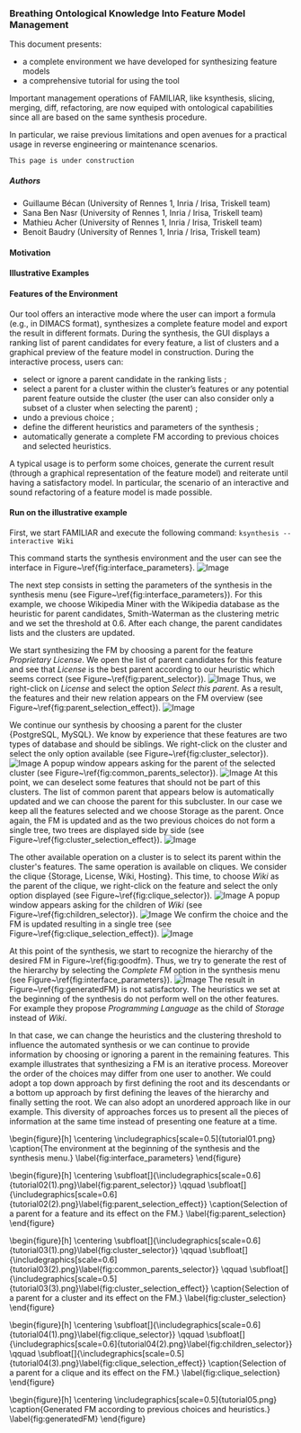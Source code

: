 ### Breathing Ontological Knowledge Into Feature Model Management

This document presents: 
 * a complete environment we have developed for synthesizing feature models
 * a comprehensive tutorial for using the tool

Important management operations of FAMILIAR, like ksynthesis, slicing, merging, diff, refactoring, are now equiped with ontological capabilities since all are based on the same synthesis procedure.

In particular, we raise previous limitations and open avenues for a practical usage in reverse engineering or maintenance scenarios.
 
``This page is under construction``

##### Authors

 * Guillaume Bécan (University of Rennes 1, Inria / Irisa, Triskell team)
 * Sana Ben Nasr (University of Rennes 1, Inria / Irisa, Triskell team)
 * Mathieu Acher (University of Rennes 1, Inria / Irisa, Triskell team)
 * Benoit Baudry (University of Rennes 1, Inria / Irisa, Triskell team)

#### Motivation

#### Illustrative Examples


#### Features of the Environment

Our tool offers an interactive mode where the user can import a formula (e.g.,
in DIMACS format), synthesizes a complete feature model and export
the result in different formats. During the synthesis, the
GUI displays a ranking list of parent candidates for every
feature, a list of clusters and a graphical preview of the feature model
in construction. During the interactive process, users can:
 * select or ignore a parent candidate in the ranking lists ;
 * select a parent for a cluster within the cluster’s features
or any potential parent feature outside the cluster (the
user can also consider only a subset of a cluster when
selecting the parent) ;
 * undo a previous choice ;
 * define the different heuristics and parameters of the
synthesis ;
 * automatically generate a complete FM according to previous
choices and selected heuristics.

A typical usage is to perform some choices, generate the
current result (through a graphical representation of the feature model)
and reiterate until having a satisfactory model. In particular,
the scenario of an interactive and sound refactoring of a feature model is made possible.

#### Run on the illustrative example


First, we start FAMILIAR and execute the following command:
``` ksynthesis --interactive Wiki ```

This command starts the synthesis environment and the user can see the interface in Figure~\ref{fig:interface_parameters}. 
![Image](tutorial01.png)

The next step consists in setting the parameters of the synthesis in the synthesis menu (see Figure~\ref{fig:interface_parameters}). For this example, we choose Wikipedia Miner with the Wikipedia database as the heuristic for parent candidates, Smith-Waterman as the clustering metric and we set the threshold at 0.6. After each change, the parent candidates lists and the clusters are updated.

We start synthesizing the FM by choosing a parent for the feature *Proprietary License*. We open the list of parent candidates for this feature and see that *License* is the best parent according to our heuristic which seems correct (see Figure~\ref{fig:parent_selector}).
![Image](tutorial02(1).png)
Thus, we right-click on *License* and select the option *Select this parent*. As a result, the features and their new relation appears on the FM overview (see Figure~\ref{fig:parent_selection_effect}).
![Image](tutorial02(2).png)

We continue our synthesis by choosing a parent for the cluster {PostgreSQL, MySQL}. We know by experience that these features are two types of database and should be siblings. We right-click on the cluster and select the only option available (see Figure~\ref{fig:cluster_selector}).
![Image](tutorial03(1).png)
A popup window appears asking for the parent of the selected cluster (see Figure~\ref{fig:common_parents_selector}).
![Image](tutorial03(2).png)
At this point, we can deselect some features that should not be part of this clusters. The list of common parent that appears below is automatically updated and we can choose the parent for this subcluster. In our case we keep all the features selected and we choose Storage as the parent. Once again, the FM is updated and as the two previous choices do not form a single tree, two trees are displayed side by side (see Figure~\ref{fig:cluster_selection_effect}).
![Image](tutorial03(3).png)

The other available operation on a cluster is to select its parent within the cluster's features. The same operation is available on cliques. We consider the clique {Storage, License, Wiki, Hosting}. This time, to choose *Wiki* as the parent of the clique, we right-click on the feature and select the only option displayed (see Figure~\ref{fig:clique_selector}).
![Image](tutorial04(1).png)
A popup window appears asking for the children of *Wiki* (see Figure~\ref{fig:children_selector}).
![Image](tutorial04(2).png)
We confirm the choice and the FM is updated resulting in a single tree (see Figure~\ref{fig:clique_selection_effect}).
![Image](tutorial04(3).png)

At this point of the synthesis, we start to recognize the hierarchy of the desired FM in Figure~\ref{fig:goodfm}. Thus, we try to generate the rest of the hierarchy by selecting the *Complete FM* option in the synthesis menu (see Figure~\ref{fig:interface_parameters}).
![Image](tutorial05.png)
The result in Figure~\ref{fig:generatedFM} is not satisfactory. The heuristics we set at the beginning of the synthesis do not perform well on the other features. For example they propose *Programming Language* as the child of *Storage* instead of *Wiki*. 

In that case, we can change the heuristics and the clustering threshold to influence the automated synthesis or we can continue to provide information by choosing or ignoring a parent in the remaining features. This example illustrates that synthesizing a FM is an iterative process. Moreover the order of the choices may differ from one user to another. We could adopt a top down approach by first defining the root and its descendants or a bottom up approach by first defining the leaves of the hierarchy and finally setting the root. We can also adopt an unordered approach like in our example. This diversity of approaches forces us to present all the pieces of information at the same time instead of presenting one feature at a time.


\begin{figure}[h]
\centering
\includegraphics[scale=0.5]{tutorial01.png}
\caption{The environment at the beginning of the synthesis and the synthesis menu.}
\label{fig:interface_parameters}
\end{figure}

\begin{figure}[h]
\centering
\subfloat[]{\includegraphics[scale=0.6]{tutorial02(1).png}\label{fig:parent_selector}}
\qquad
\subfloat[]{\includegraphics[scale=0.6]{tutorial02(2).png}\label{fig:parent_selection_effect}}
\caption{Selection of a parent for a feature and its effect on the FM.}
\label{fig:parent_selection}
\end{figure}

\begin{figure}[h]
\centering
\subfloat[]{\includegraphics[scale=0.6]{tutorial03(1).png}\label{fig:cluster_selector}}
\qquad
\subfloat[]{\includegraphics[scale=0.6]{tutorial03(2).png}\label{fig:common_parents_selector}}
\qquad
\subfloat[]{\includegraphics[scale=0.5]{tutorial03(3).png}\label{fig:cluster_selection_effect}}
\caption{Selection of a parent for a cluster and its effect on the FM.}
\label{fig:cluster_selection}
\end{figure}

\begin{figure}[h]
\centering
\subfloat[]{\includegraphics[scale=0.6]{tutorial04(1).png}\label{fig:clique_selector}}
\qquad
\subfloat[]{\includegraphics[scale=0.6]{tutorial04(2).png}\label{fig:children_selector}}
\qquad
\subfloat[]{\includegraphics[scale=0.5]{tutorial04(3).png}\label{fig:clique_selection_effect}}
\caption{Selection of a parent for a clique and its effect on the FM.}
\label{fig:clique_selection}
\end{figure}

\begin{figure}[h]
\centering
\includegraphics[scale=0.5]{tutorial05.png}
\caption{Generated FM according to previous choices and heuristics.}
\label{fig:generatedFM}
\end{figure}













